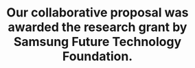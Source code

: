 ---
layout: news
title: 	Our collaborative proposal was awarded the research grant by Samsung Future Technology Foundation.
images:
members:
YYYY: "2019"
MM: "10"
DD:
links:
  - url: '#'
alterlink: 1
---